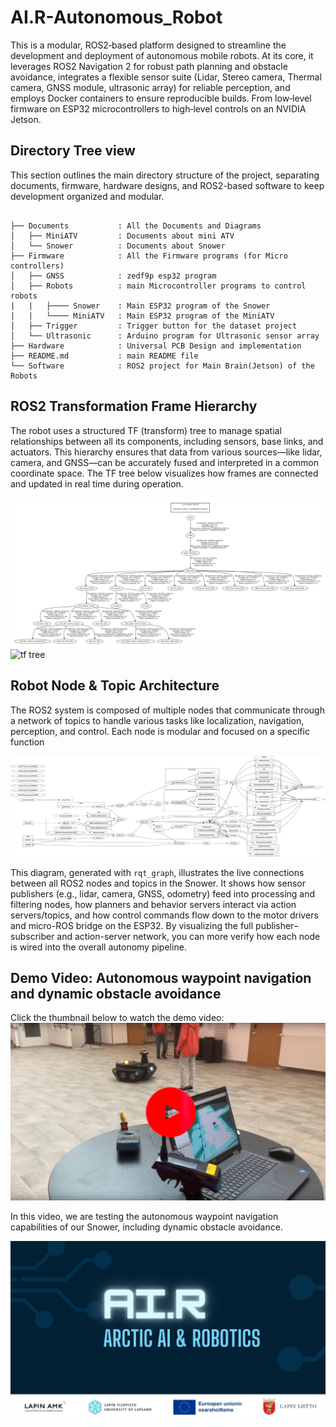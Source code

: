 # AI.R-Autonomous_Robot
This is a modular, ROS2‑based platform designed to streamline the development and deployment of autonomous mobile robots. At its core, it leverages ROS2 Navigation 2 for robust path planning and obstacle avoidance, integrates a flexible sensor suite (Lidar, Stereo camera, Thermal camera, GNSS module, ultrasonic array) for reliable perception, and employs Docker containers to ensure reproducible builds. From low‑level firmware on ESP32 microcontrollers to high‑level controls on an NVIDIA Jetson.

## Directory Tree view
This section outlines the main directory structure of the project, separating documents, firmware, hardware designs, and ROS2-based software to keep development organized and modular.
```

├── Documents           : All the Documents and Diagrams
│   ├── MiniATV         : Documents about mini ATV
│   └── Snower          : Documents about Snower
├── Firmware            : All the Firmware programs (for Micro controllers)
│   ├── GNSS            : zedf9p esp32 program
│   ├── Robots          : main Microcontroller programs to control robots
|   |   ├──── Snower    : Main ESP32 program of the Snower
|   |   └──── MiniATV   : Main ESP32 program of the MiniATV
│   ├── Trigger         : Trigger button for the dataset project
│   └── Ultrasonic      : Arduino program for Ultrasonic sensor array
├── Hardware            : Universal PCB Design and implementation
├── README.md           : main README file
└── Software            : ROS2 project for Main Brain(Jetson) of the Robots 

```

## ROS2 Transformation Frame Hierarchy

The robot uses a structured TF (transform) tree to manage spatial relationships between all its components, including sensors, base links, and actuators. This hierarchy ensures that data from various sources—like lidar, camera, and GNSS—can be accurately fused and interpreted in a common coordinate space. The TF tree below visualizes how frames are connected and updated in real time during operation.

[![tf tree](Documents/readme_resource/tf_tree.png)](Documents/Snower/tf_tree.pdf)
![tf tree](Documents/readme_resource/urdf_tf.gif)

## Robot Node & Topic Architecture

The ROS2 system is composed of multiple nodes that communicate through a network of topics to handle various tasks like localization, navigation, perception, and control. Each node is modular and focused on a specific function

![RQT Graph](Documents/Snower/rosgraph.png)

This diagram, generated with `rqt_graph`, illustrates the live connections between all ROS2 nodes and topics in the Snower. It shows how sensor publishers (e.g., lidar, camera, GNSS, odometry) feed into processing and filtering nodes, how planners and behavior servers interact via action servers/topics, and how control commands flow down to the motor drivers and micro-ROS bridge on the ESP32. By visualizing the full publisher–subscriber and action-server network, you can more verify how each node is wired into the overall autonomy pipeline.


## Demo Video: Autonomous waypoint navigation and dynamic obstacle avoidance
Click the thumbnail below to watch the demo video:
[![Watch the video](Documents/readme_resource/video_thumbnail.png)](https://youtu.be/Bjw5K9Bklrk?si=DbEx6tLgyb9PHfoj)

In this video, we are testing the autonomous waypoint navigation capabilities of our Snower, including dynamic obstacle avoidance.

![AI.R](Documents/readme_resource/AIR_background.png)